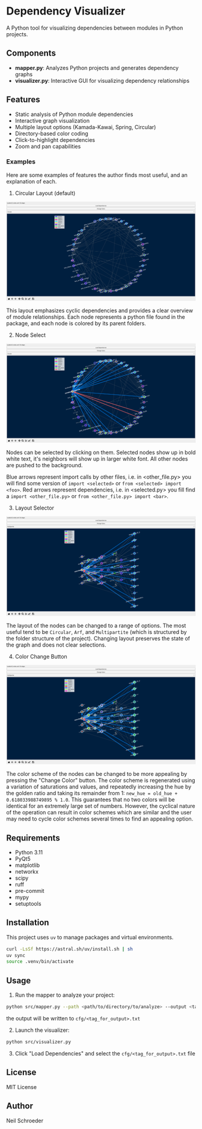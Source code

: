 # Dependency Visualizer

A Python tool for visualizing dependencies between modules in Python projects.

## Components

- **mapper.py**: Analyzes Python projects and generates dependency graphs
- **visualizer.py**: Interactive GUI for visualizing dependency relationships

## Features

- Static analysis of Python module dependencies
- Interactive graph visualization
- Multiple layout options (Kamada-Kawai, Spring, Circular)
- Directory-based color coding
- Click-to-highlight dependencies
- Zoom and pan capabilities

### Examples

Here are some examples of features the author finds most useful, and an explanation of each.

1) Circular Layout (default)

![Circular Layout](examples/images/dep_vis_circ.png)

This layout emphasizes cyclic dependencies and provides a clear overview of module relationships.
Each node represents a python file found in the package, and each node is colored by its parent folders.

2) Node Select

![Circular Layout](examples/images/dep_vis_circ_sel.png)

Nodes can be selected by clicking on them.
Selected nodes show up in bold white text, it's neighbors will show up in larger white font.
All other nodes are pushed to the background.

Blue arrows represent import calls by other files, i.e. in <other_file.py> you will find some version of `import <selected>` or `from <selected> import <foo>`.
Red arrows represent dependencies, i.e. in <selected.py> you fill find a `import <other_file.py>` or `from <other_file.py> import <bar>`.

3) Layout Selector

![Multipartite Layout](examples/images/dep_vis_multipartite_sel.png)

The layout of the nodes can be changed to a range of options. The most useful tend to be `Circular`, `Arf`, and `Multipartite` (which is structured by the folder structure of the project). Changing layout preserves the state of the graph and does not clear selections.

4) Color Change Button

![Multipartite Layout](examples/images/dep_vis_multipartite_sel_color.png)
 
The color scheme of the nodes can be changed to be more appealing by pressing the "Change Color" button. The color scheme is regenerated using a variation of saturations and values, and repeatedly increasing the hue by the golden ratio and taking its remainder from 1: `new_hue = old_hue + 0.618033988749895 % 1.0`. This guarantees that no two colors will be identical for an extremely large set of numbers. However, the cyclical nature of the operation can result in color schemes which are similar and the user may need to cycle color schemes several times to find an appealing option.


## Requirements

- Python 3.11
- PyQt5
- matplotlib
- networkx
- scipy
- ruff
- pre-commit
- mypy
- setuptools

## Installation

This project uses `uv` to manage packages and virtual environments.

```bash
curl -LsSf https://astral.sh/uv/install.sh | sh
uv sync
source .venv/bin/activate
```

## Usage

1. Run the mapper to analyze your project:
```bash
python src/mapper.py --path <path/to/directory/to/analyze> --output <tag_for_output>
```

the output will be written to `cfg/<tag_for_output>.txt`

2. Launch the visualizer:
```bash
python src/visualizer.py
```

3. Click "Load Dependencies" and select the `cfg/<tag_for_output>.txt` file

## License

MIT License

## Author

Neil Schroeder